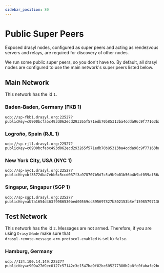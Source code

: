```yaml
---
sidebar_position: 80
---
```

# Public Super Peers

Exposed drasyl nodes, configured as super peers and acting as rendezvous servers and relays, are required for discovery of other nodes.

We run some public super peers, so you don't have to.
By default, all drasyl nodes are configured to use the main network's super peers listed below.

## Main Network

This network has the id `1`.

### Baden-Baden, Germany (FKB 1)

```
udp://sp-fkb1.drasyl.org:22527?publicKey=c0900bcfabc493d062ecd293265f571edb70b85313ba4cdda96c9f77163ba62d&networkId=1
```

### Logroño, Spain (RJL 1)
```
udp://sp-rjl1.drasyl.org:22527?publicKey=c0900bcfabc493d062ecd293265f571edb70b85313ba4cdda96c9f77163ba62d&networkId=1
```

### New York City, USA (NYC 1)
```
udp://sp-nyc1.drasyl.org:22527?publicKey=bf3572dba7ebb6c5ccd037f3a978707b5d7c5a9b9b01b56b4b9bf059af56a4e0&networkId=1
```

### Singapur, Singapur (SGP 1)
```
udp://sp-sgp1.drasyl.org:22527?publicKey=ab7a1654d463f9986530bed00569cc895697827b802153b8ef1598579713045f&networkId=1
```

## Test Network

This network has the id `2`. Messages are not armed.
Therefore, if you are using `DrasylNode` make sure that `drasyl.remote.message.arm.protocol.enabled` is set to `false`.

### Hamburg, Germany
```
udp://134.100.14.149:22527?publicKey=c909a27d9ec0127c57142c3e1547ba9f82bc605277380b2a8fc0fabafe2be4c9&networkId=2
```

